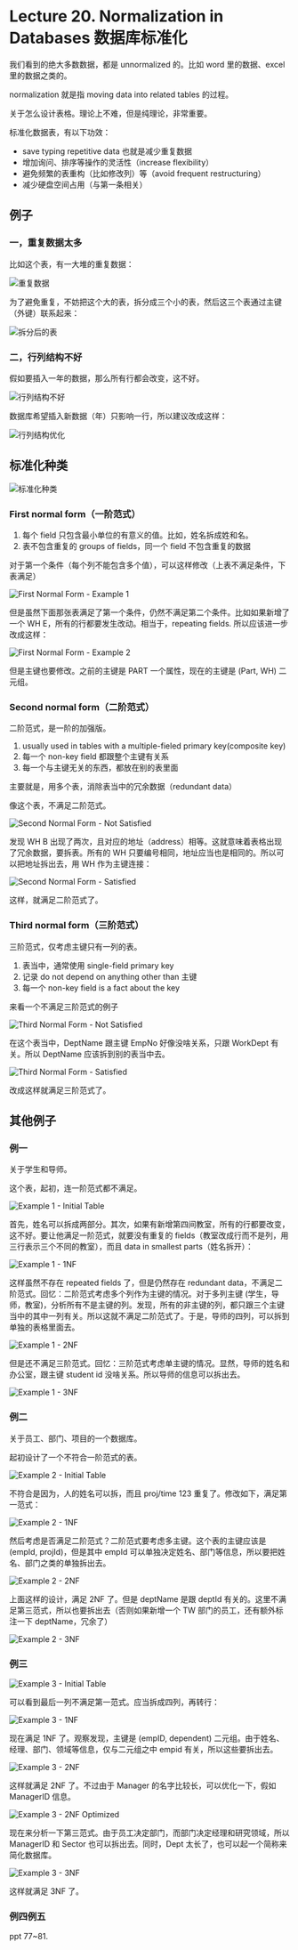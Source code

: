 # Lecture 20. Normalization in Databases 数据库标准化

我们看到的绝大多数数据，都是 unnormalized 的。比如 word 里的数据、excel 里的数据之类的。

normalization 就是指 moving data into related tables 的过程。

关于怎么设计表格。理论上不难，但是纯理论，非常重要。

标准化数据表，有以下功效：

*   save typing repetitive data 也就是减少重复数据
*   增加询问、排序等操作的灵活性（increase flexibility）
*   避免频繁的表重构（比如修改列）等（avoid frequent restructuring）
*   减少硬盘空间占用（与第一条相关）

## 例子

### 一，重复数据太多

比如这个表，有一大堆的重复数据：

![重复数据](https://s2.loli.net/2023/01/04/kINyL4BMWGdfolZ.png)

为了避免重复，不妨把这个大的表，拆分成三个小的表，然后这三个表通过主键（外键）联系起来：

![拆分后的表](https://s2.loli.net/2023/01/04/plKw7URX4TmYB86.png)

### 二，行列结构不好

假如要插入一年的数据，那么所有行都会改变，这不好。

![行列结构不好](https://s2.loli.net/2023/03/18/5x4zyNdEBbDtcUI.png)

数据库希望插入新数据（年）只影响一行，所以建议改成这样：

![行列结构优化](https://s2.loli.net/2023/03/18/W92Qa3lxNE6LHC1.png)

## 标准化种类

![标准化种类](https://s2.loli.net/2023/01/05/C45qaGxJ2ceDYwg.png)

### First normal form（一阶范式）

1.  每个 field 只包含最小单位的有意义的值。比如，姓名拆成姓和名。
2.  表不包含重复的 groups of fields，同一个 field 不包含重复的数据

对于第一个条件（每个列不能包含多个值），可以这样修改（上表不满足条件，下表满足）

![First Normal Form - Example 1](https://s2.loli.net/2023/01/04/P1lOdBeFqD5CZr2.png)

但是虽然下面那张表满足了第一个条件，仍然不满足第二个条件。比如如果新增了一个 WH E，所有的行都要发生改动。相当于，repeating fields. 所以应该进一步改成这样：

![First Normal Form - Example 2](https://s2.loli.net/2023/01/04/5ralfTUPRFhNLYj.png)

但是主键也要修改。之前的主键是 PART 一个属性，现在的主键是 (Part, WH) 二元组。

### Second normal form（二阶范式）

二阶范式，是一阶的加强版。

1.  usually used in tables with a multiple-fieled primary key(composite key)
2.  每一个 non-key field 都跟整个主键有关系
3.  每一个与主键无关的东西，都放在别的表里面

主要就是，用多个表，消除表当中的冗余数据（redundant data）

像这个表，不满足二阶范式。

![Second Normal Form - Not Satisfied](https://s2.loli.net/2023/01/04/QpPdr78gsvntm4N.png)

发现 WH B 出现了两次，且对应的地址（address）相等。这就意味着表格出现了冗余数据，要拆表。所有的 WH 只要编号相同，地址应当也是相同的。所以可以把地址拆出去，用 WH 作为主键连接：

![Second Normal Form - Satisfied](https://s2.loli.net/2023/01/04/SUhD9OgHoxk5lTr.png)

这样，就满足二阶范式了。

### Third normal form（三阶范式）

三阶范式，仅考虑主键只有一列的表。

1.  表当中，通常使用 single-field primary key
2.  记录 do not depend on anything other than 主键
3.  每一个 non-key field is a fact about the key

来看一个不满足三阶范式的例子

![Third Normal Form - Not Satisfied](https://s2.loli.net/2023/01/04/zYBbdcEagIhm8PX.png)

在这个表当中，DeptName 跟主键 EmpNo 好像没啥关系，只跟 WorkDept 有关。所以 DeptName 应该拆到别的表当中去。

![Third Normal Form - Satisfied](https://s2.loli.net/2023/01/04/VvSx8kotWfG5Al1.png)

改成这样就满足三阶范式了。

## 其他例子

### 例一

关于学生和导师。

这个表，起初，连一阶范式都不满足。

![Example 1 - Initial Table](https://s2.loli.net/2023/01/04/PgpAtq2Lskr8fID.png)

首先，姓名可以拆成两部分。其次，如果有新增第四间教室，所有的行都要改变，这不好。要让他满足一阶范式，就要没有重复的 fields（教室改成行而不是列，用三行表示三个不同的教室），而且 data in smallest parts（姓名拆开）：

![Example 1 - 1NF](https://s2.loli.net/2023/01/04/vZkb3XPihI8tJV9.png)

这样虽然不存在 repeated fields 了，但是仍然存在 redundant data，不满足二阶范式。回忆：二阶范式考虑多个列作为主键的情况。对于多列主键 (学生，导师，教室)，分析所有不是主键的列。发现，所有的非主键的列，都只跟三个主键当中的其中一列有关。所以这就不满足二阶范式了。于是，导师的四列，可以拆到单独的表格里面去。

![Example 1 - 2NF](https://s2.loli.net/2023/01/04/dClFmhRpNMBTxvn.png)

但是还不满足三阶范式。回忆：三阶范式考虑单主键的情况。显然，导师的姓名和办公室，跟主键 student id 没啥关系。所以导师的信息可以拆出去。

![Example 1 - 3NF](https://s2.loli.net/2023/01/04/kCFwjKYoWZPuILl.png)

### 例二

关于员工、部门、项目的一个数据库。

起初设计了一个不符合一阶范式的表。

![Example 2 - Initial Table](https://s2.loli.net/2023/01/05/VsMmQbFZzef3Rkc.png)

不符合是因为，人的姓名可以拆，而且 proj/time 123 重复了。修改如下，满足第一范式：

![Example 2 - 1NF](https://s2.loli.net/2023/01/05/lU8u4iT7oCGaBON.png)

然后考虑是否满足二阶范式？二阶范式要考虑多主键。这个表的主键应该是 (empId, projId)，但是其中 empId 可以单独决定姓名、部门等信息，所以要把姓名、部门之类的单独拆出去。

![Example 2 - 2NF](https://s2.loli.net/2023/01/05/nkyD8qgoSGOQW1l.png)

上面这样的设计，满足 2NF 了。但是 deptName 是跟 deptId 有关的。这里不满足第三范式，所以也要拆出去（否则如果新增一个 TW 部门的员工，还有额外标注一下 deptName，冗余了）

![Example 2 - 3NF](https://s2.loli.net/2023/01/05/owzvkTRlGAuhf5q.png)

### 例三

![Example 3 - Initial Table](https://s2.loli.net/2023/01/05/PJLG2Ds1onXICVr.png)

可以看到最后一列不满足第一范式。应当拆成四列，再转行：

![Example 3 - 1NF](https://s2.loli.net/2023/01/05/ruCEzq2OhSJ1yVT.png)

现在满足 1NF 了。观察发现，主键是 (empID, dependent) 二元组。由于姓名、经理、部门、领域等信息，仅与二元组之中 empid 有关，所以这些要拆出去。

![Example 3 - 2NF](https://s2.loli.net/2023/01/05/JQ6ZoSIGWjkwTcx.png)

这样就满足 2NF 了。不过由于 Manager 的名字比较长，可以优化一下，假如 ManagerID 信息。

![Example 3 - 2NF Optimized](https://s2.loli.net/2023/01/05/JCPt5k2lcBGIw8s.png)

现在来分析一下第三范式。由于员工决定部门，而部门决定经理和研究领域，所以 ManagerID 和 Sector 也可以拆出去。同时，Dept 太长了，也可以起一个简称来简化数据库。

![Example 3 - 3NF](https://s2.loli.net/2023/01/05/2n3r9mMhakiHpvG.png)

这样就满足 3NF 了。

### 例四例五

ppt 77~81.
